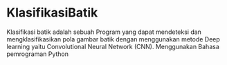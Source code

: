 # KlasifikasiBatik
Klasifikasi  batik   adalah  sebuah  Program  yang  dapat mendeteksi  dan  mengklasifikasikan  pola gambar batik dengan menggunakan metode Deep learning yaitu Convolutional Neural Network (CNN). Menggunakan Bahasa pemrograman Python
